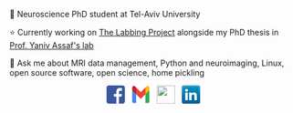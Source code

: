 :brain: Neuroscience PhD student at Tel-Aviv University

:star: Currently working on [The Labbing Project](https://github.com/TheLabbingProject) alongside my PhD thesis in [Prof. Yaniv Assaf's lab](https://www.yalab.sites.tau.ac.il/)

:speech_balloon: Ask me about MRI data management, Python and neuroimaging, Linux, open source software, open science, home pickling

<div align="center">
<a href="https://www.facebook.com/Z.Baratz" target="_blank"><img src="https://raw.githubusercontent.com/GalBenZvi/GalBenZvi/main/icons/facebook.png" width="32" height="32" /></a>&nbsp;&nbsp;
<a href="mailto:z.baratz@gmail.com" target="_blank"><img src="https://raw.githubusercontent.com/GalBenZvi/GalBenZvi/main/icons/gmail.png" width="32" height="32" /></a>&nbsp;&nbsp;
<a rel="me" href="https://fosstodon.org/@baratzz"><img src="https://user-images.githubusercontent.com/22370149/208242428-6366b460-a146-4970-94da-3bbc8ec9415d.png" width="32" height="32" /></a>&nbsp;&nbsp;
<a href="https://linkedin.com/in/baratzz" target="_blank"><img src="https://raw.githubusercontent.com/GalBenZvi/GalBenZvi/main/icons/linkedin.png" width="32" height="32" /></a>
</div>

